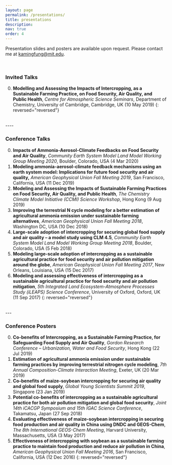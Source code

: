 ```yaml
---
layout: page
permalink: /presentations/
title: presentations
description:
nav: true
order: 4
---
```

Presentation slides and posters are available upon request. Please contact me at [kamingfung@mit.edu](mailto:kamingfung@mit.edu).

<br/>

### Invited Talks

0. **Modelling and Assessing the Impacts of Intercropping, as a Sustainable Farming Practice, on Food Security, Air Quality, and Public Health**, *Centre for Atmospheric Science Seminars*, Department of Chemistry, University of Cambridge, Cambridge, UK (10 May 2019)
{: reversed="reversed"}

<br/>
----

### Conference Talks

0. **Impacts of Ammonia-Aerosol-Climate Feedbacks on Food Security and Air Quality**, *Community Earth System Model Land Model Working Group Meeting 2020*, Boulder, Colorado, USA (4 Mar 2020)
0. **Modeling ammonia-aerosol-climate feedback mechanisms using an earth system model: Implications for future food security and air quality,** *American Geophysical Union Fall Meeting 2019*, San Francisco, California, USA (11 Dec 2019)
0. **Modeling and Assessing the Impacts of Sustainable Farming Practices on Food Security, Air Quality, and Public Health**, *The Chemistry Climate Model Initiative (CCMI) Science Workshop*, Hong Kong (9 Aug 2019)
0. **Improving the terrestrial N cycle modeling for a better estimation of agricultural ammonia emission under sustainable farming alternatives**, *American Geophysical Union Fall Meeting 2018*, Washington DC, USA (10 Dec 2018)
0. **Large-scale adoption of intercropping for securing global food supply and air quality – a model study using CLM 4.5**, *Community Earth System Model Land Model Working Group Meeting 2018*, Boulder, Colorado, USA (5 Feb 2018)
0. **Modeling large-scale adoption of intercropping as a sustainable agricultural practice for food security and air pollution mitigation around the globe**, *American Geophysical Union Fall Meeting 2017*, New Orleans, Louisiana, USA (15 Dec 2017)
0. **Modeling and assessing effectiveness of intercropping as a sustainable agricultural practice for food security and air pollution mitigation**, *5th Integrated Land Ecosystem-Atmosphere Processes Study (iLEAPS) Science Conference*, University of Oxford, Oxford, UK (11 Sep 2017)
{: reversed="reversed"}

<br/>
---

### Conference Posters


0. **Co-benefits of Intercropping, as a Sustainable Farming Practice, for Safeguarding Food Supply and Air Quality**,&nbsp;*Gordon Research Conference – Urbanization, Water and Food Security*,&nbsp;Hong Kong (22 Jul 2019)
0. **Estimation of agricultural ammonia emission under sustainable farming practices by improving terrestrial nitrogen cycle modeling**, *7th Annual Composition-Climate Interaction Meeting*, Exeter, UK (20 Mar 2019)
0. **Co-benefits of maize-soybean intercropping for securing air quality and global food supply**, *Global Young Scientists Summit 2019*, Singapore (23 Jan 2019)
0. **Potential co-benefits of intercropping as a sustainable agricultural practice for both air pollution mitigation and global food security**, *Joint 14th iCACGP Symposium and 15th IGAC Science Conference*, Takamatsu, Japan (27 Sep 2018)
0. **Evaluating effectiveness of maize-soybean intercropping in securing food production and air quality in China using DNDC and GEOS-Chem**, *The 8th International GEOS-Chem Meeting*, Harvard University, Massachusetts, USA (3 May 2017)
0. **Effectiveness of intercropping with soybean as a sustainable farming practice to maintain food production and reduce air pollution in China**, *American Geophysical Union Fall Meeting 2016*, San Francisco, California, USA (12 Dec 2016)
{: reversed="reversed"}